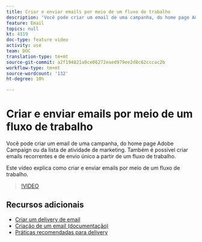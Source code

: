 ```yaml
---
title: Criar e enviar emails por meio de um fluxo de trabalho
description: 'Você pode criar um email de uma campanha, do home page Adobe Campaign ou da lista de atividade de marketing. Também é possível criar emails recorrentes e de envio único a partir de um fluxo de trabalho. Este vídeo explica como criar um delivery de email na página inicial. '
feature: Email
topics: null
kt: 4319
doc-type: feature video
activity: use
team: DOC
translation-type: tm+mt
source-git-commit: a2f194821a9ce06272eaed979ee2d8c62cccac2b
workflow-type: tm+mt
source-wordcount: '132'
ht-degree: 10%

---
```



# Criar e enviar emails por meio de um fluxo de trabalho

Você pode criar um email de uma campanha, do home page Adobe Campaign ou da lista de atividade de marketing. Também é possível criar emails recorrentes e de envio único a partir de um fluxo de trabalho.

Este vídeo explica como criar e enviar emails por meio de um fluxo de trabalho.

>[!VIDEO](https://video.tv.adobe.com/v/31465?quality=12)

## Recursos adicionais

* [Criar um delivery de email](/help/communication-channels/email/create-email-from-homepage.md)
* [Criação de um email (documentação)](https://docs.adobe.com/content/help/en/campaign-standard/using/communication-channels/email-messages/creating-an-email.html)
* [Práticas recomendadas para delivery](https://helpx.adobe.com/br/campaign/kb/delivery-best-practices.html)
